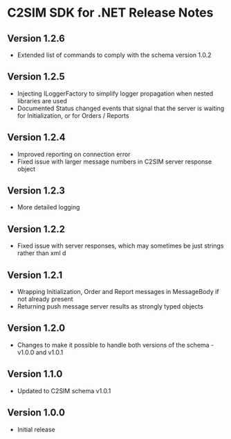 # C2SIM SDK for .NET Release Notes

## Version 1.2.6
* Extended list of commands to comply with the schema version 1.0.2

## Version 1.2.5
* Injecting ILoggerFactory to simplify logger propagation when nested libraries are used
* Documented Status changed events that signal that the server is waiting for Initialization, or for Orders / Reports

## Version 1.2.4
* Improved reporting on connection error
* Fixed issue with larger message numbers in C2SIM server response object

## Version 1.2.3
*  More detailed logging
    
## Version 1.2.2
* Fixed issue with server responses, which may sometimes be just strings rather than xml d

## Version 1.2.1

* Wrapping Initialization, Order and Report messages in MessageBody if not already present
* Returning push message server results as strongly typed  objects

## Version 1.2.0

* Changes to make it possible to handle both versions of the schema - v1.0.0 and v1.0.1

## Version 1.1.0

* Updated to C2SIM schema v1.0.1

## Version 1.0.0

* Initial release